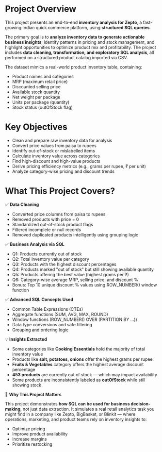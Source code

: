 # Project Overview
This project presents an end-to-end **inventory analysis for Zepto**, a fast-growing Indian quick commerce platform, using **structured SQL queries**.

The primary goal is to **analyze inventory data to generate actionable business insights**, identify patterns in pricing and stock management, and highlight opportunities to optimize product mix and profitability. The project includes **data cleaning, transformation, and exploratory SQL analysis**, all performed on a structured product catalog imported via CSV.

The dataset mimics a real-world product inventory table, containing:

- Product names and categories
- MRP (maximum retail price)
- Discounted selling price
- Available stock quantity
- Net weight per package
- Units per package (quantity)
- Stock status (outOfStock flag)

# Key Objectives

- Clean and prepare raw inventory data for analysis
- Convert price values from paisa to rupees
- Identify out-of-stock or mislabelled items
- Calculate inventory value across categories
- Find high-discount and high-value products
- Derive pricing efficiency metrics (e.g., grams per rupee, ₹ per unit)
- Analyze category-wise pricing and discount trends

# What This Project Covers?

✅ **Data Cleaning**
- Converted price columns from paisa to rupees
- Removed products with price = 0
- Standardized out-of-stock product flags
- Filtered incomplete or null records
- Removed duplicated products intelligently using grouping logic

✅ **Business Analysis via SQL**
- Q1: Products currently out of stock
- Q2: Total inventory value per category
- Q3: Products with the highest discount percentages
- Q4: Products marked "out of stock" but still showing available quantity
- Q5: Products offering the best value (highest grams per ₹)
- Q6: Category-wise average MRP, selling price, and discount %
- Bonus: Top 10 unique discount % values using ROW_NUMBER() window function

✅ **Advanced SQL Concepts Used**
- Common Table Expressions (CTEs)
- Aggregate functions (SUM, AVG, MAX, ROUND)
- Window functions (ROW_NUMBER() OVER (PARTITION BY ...))
- Data type conversions and safe filtering
- Grouping and ordering logic

💡 **Insights Extracted**
- Some categories like **Cooking Essentials** hold the majority of total inventory value
- Products like **salt, potatoes, onions** offer the highest grams per rupee
- **Fruits & Vegetables** category offers the highest average discount percentage
- **453 products** are currently out of stock — which may impact availability
- Some products are inconsistently labeled as **outOfStock** while still showing stock

🎯 **Why This Project Matters**

This project demonstrates **how SQL can be used for business decision-making**, not just data extraction. It simulates a real retail analytics task you might find in a company like Zepto, BigBasket, or Blinkit — where operations, marketing, and product teams rely on inventory insights to:
- Optimize pricing
- Improve product availability
- Increase margins
- Prioritize restocking




